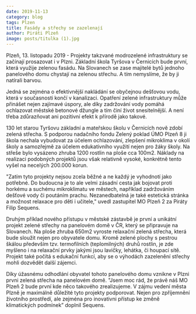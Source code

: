 ```yaml
---
date: 2019-11-13
category: blog
tags: Plzen
title: Fasády a střechy se zazelenají
author: Piráti Plzeň
image: posts/titulka (1).jpg
---
```


Plzeň, 13. listopadu 2019 - Projekty takzvané modrozelené infrastruktury se začínají prosazovat i v Plzni. Základní škola Tyršova v Černicích bude první, která využije zelenou fasádu. Na Slovanech se zase majitelé bytů jednoho panelového domu chystají na zelenou střechu. A tím nemyslíme, že by ji natírali barvou.

Jedná se zejména o efektivnější nakládání se obyčejnou dešťovou vodu, která v současnosti končí v kanalizaci. Opatření zelené infrastruktury může přinášet nejen zajímavé úspory, ale díky zadržování vody pomáhá ochlazovat městské betonové džungle a tím činí život snesitelnější. A není třeba zdůrazňovat ani pozitivní efekt k přírodě jako takové.

130 let starou Tyršovu základní a mateřskou školu v Černicích nově zdobí zelená střecha. S podporou nadačního fondu Zelený poklad ÚMO Plzeň 8 ji škola nechala vybudovat za účelem ochlazování, zlepšení mikroklima v okolí školy a samozřejmě za účelem edukativního využití nejen pro žáky školy. Na střeše bylo vysázeno zhruba 1200 rostlin na ploše cca 100m2. Náklady na realizaci podobných projektů jsou však relativně vysoké, konkrétně tento  vyšel na necelých 200.000 korun. 

"Zatím tyto projekty nejsou zcela běžné a ne každý je vyhodnotí jako potřebné. Do budoucna je to ale velmi zásadní cesta jak bojovat proti horkému a suchému mikroklimatu ve městech, například zadržováním dešťové vody či poutáním prachu. Nezanedbatelná je také estetická stránka a možnost relaxace pro děti i učitele," uvedl zastupitel MO Plzeň 2 za Piráty Filip Sequens.

Druhým příklad nového přístupu v městské zástavbě je první a unikátní projekt zelené střechy na panelovém domě v ČR, který se připravuje na Slovanech. Na ploše zhruba 650m2 vyroste relaxační zelená střecha, která bude sloužit nejen pro obyvatele domu. Kromě zelené plochy s pestrou škálou především tzv. termofilních (teplomilných) druhů rostlin, je zde myšleno i na relaxační prvky jakými jsou lavičky, lehátka, či houpací sítě. Projekt také počítá s edukační funkcí, aby se o výhodách zazelenění střechy mohli dozvědět další zájemci. 

Díky úžasnému odhodlání obyvatel tohoto panelového domu vznikne v Plzni prvni zelená střecha na panelovém domě. "Jsem moc rád, že právě náš MO Plzeň 2 bude první kde něco takového zrealizujeme. V zájmu vedení města Plzně je maximálně důležité tyto projekty podporovat. Nejen pro zpříjemnění životního prostředí, ale zejména pro inovativni přístup ke změně klimatických podmínek” doplnil Sequens.
